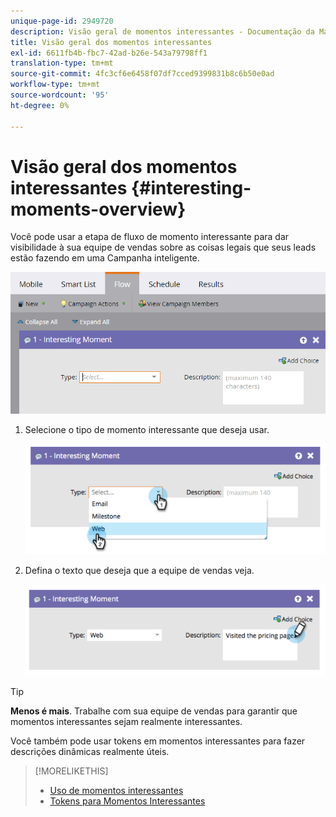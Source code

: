 ```yaml
---
unique-page-id: 2949720
description: Visão geral de momentos interessantes - Documentação da Marketo - Documentação do produto
title: Visão geral dos momentos interessantes
exl-id: 6611fb4b-fbc7-42ad-b26e-543a79798ff1
translation-type: tm+mt
source-git-commit: 4fc3cf6e6458f07df7cced9399831b8c6b50e0ad
workflow-type: tm+mt
source-wordcount: '95'
ht-degree: 0%

---
```


# Visão geral dos momentos interessantes {#interesting-moments-overview}

Você pode usar a etapa de fluxo de momento interessante para dar visibilidade à sua equipe de vendas sobre as coisas legais que seus leads estão fazendo em uma Campanha inteligente.

![](assets/image2016-1-27-11-3a1-3a53.png)

1. Selecione o tipo de momento interessante que deseja usar.

   ![](assets/image2014-9-23-16-3a30-3a33.png)

1. Defina o texto que deseja que a equipe de vendas veja.

   ![](assets/image2014-9-23-16-3a30-3a53.png)

>[!TIP]
>
>**Menos é mais**. Trabalhe com sua equipe de vendas para garantir que momentos interessantes sejam realmente interessantes.

Você também pode usar tokens em momentos interessantes para fazer descrições dinâmicas realmente úteis.

>[!MORELIKETHIS]
>
>* [Uso de momentos interessantes](/help/marketo/product-docs/marketo-sales-insight/msi-for-salesforce/features/tabs-in-the-msi-panel/interesting-moments/using-interesting-moments.md)
>* [Tokens para Momentos Interessantes](/help/marketo/product-docs/marketo-sales-insight/msi-for-salesforce/features/tabs-in-the-msi-panel/interesting-moments/trigger-tokens-for-interesting-moments.md)

